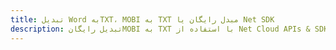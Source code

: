 ---title: تبدیل Word بهTXT، MOBI به TXT مبدل رایگان یا Net SDKdescription: تبدیل رایگانMOBI به TXT با استفاده از Net Cloud APIs & SDK. همچنین اسناد Microsoft Word و OpenOffice را در Cloud ایجاد، ویرایش و رندر کنید.---